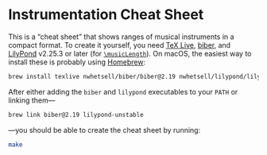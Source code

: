 # Instrumentation Cheat Sheet

This is a “cheat sheet” that shows ranges of musical instruments in a compact format.
To create it yourself, you need [TeX Live](https://tug.org/texlive/), [biber](https://sourceforge.net/projects/biblatex-biber/), and [LilyPond](https://lilypond.org) v2.25.3 or later (for [`\musicLength`](https://gitlab.com/lilypond/lilypond/-/commit/8c34733e3173649f7e66cbb07ce03225ca33c0e1)).
On macOS, the easiest way to install these is probably using [Homebrew](https://brew.sh):

```sh
brew install texlive nwhetsell/biber/biber@2.19 nwhetsell/lilypond/lilypond-unstable
```

After either adding the `biber` and `lilypond` executables to your `PATH` or linking them—

```sh
brew link biber@2.19 lilypond-unstable
```

—you should be able to create the cheat sheet by running:

```sh
make
```
